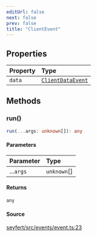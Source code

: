 ```yaml
---
editUrl: false
next: false
prev: false
title: "ClientEvent"
---
```


## Properties

| Property | Type |
| :------ | :------ |
| `data` | [`ClientDataEvent`](/api/interfaces/clientdataevent/) |

## Methods

### run()

```ts
run(...args: unknown[]): any
```

#### Parameters

| Parameter | Type |
| :------ | :------ |
| ...`args` | `unknown`[] |

#### Returns

`any`

#### Source

[seyfert/src/events/event.ts:23](https://github.com/potoland/potocuit/blob/fe122a1/src/events/event.ts#L23)
